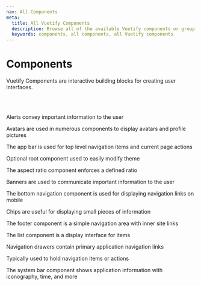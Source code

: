 ```yaml
---
nav: All Components
meta:
  title: All Vuetify Components
  description: Browse all of the available Vuetify components or group by category.
  keywords: components, all components, all Vuetify components
---
```


<script setup>
  import ComponentsListItem from '@/components/components/ListItem.vue'
</script>

# Components

Vuetify Components are interactive building blocks for creating user interfaces.

<entry />

<br>
<br>

<v-row>

<!-- <components-list-item name="alerts">

  The alert component is used to convey important information to the user.

</components-list-item> -->

<components-list-item name="alerts">

  Alerts convey important information to the user

</components-list-item>

<components-list-item name="avatars">

  Avatars are used in numerous components to display avatars and profile pictures

</components-list-item>

<components-list-item name="app-bars">

  The app bar is used for top level navigation items and current page actions

</components-list-item>

<components-list-item name="application">

  Optional root component used to easily modify theme

</components-list-item>

<components-list-item name="aspect-ratios">

  The aspect ratio component enforces a defined ratio

</components-list-item>

<!-- <components-list-item name="badges">

  Badges superscript or subscript an avatar-like icon or text onto content.

</components-list-item> -->

<components-list-item name="banners">

  Banners are used to communicate important information to the user

</components-list-item>

<components-list-item name="bottom-navigation">

  The bottom navigation component is used for displaying navigation links on mobile

</components-list-item>

<components-list-item name="chips">

  Chips are useful for displaying small pieces of information

</components-list-item>

<!-- <components-list-item name="breadcrumbs">

  Breadcrumbs are navigational helpers for router pages.

</components-list-item> -->

<!-- <components-list-item name="buttons">

  The button component allows users to take actions or make choices with a single tap.

</components-list-item> -->

<components-list-item name="footers">

  The footer component is a simple navigation area with inner site links

</components-list-item>

<components-list-item name="lists">

  The list component is a display interface for items

</components-list-item>

<components-list-item name="navigation-drawers">

  Navigation drawers contain primary application navigation links

</components-list-item>

<components-list-item name="toolbars">

  Typically used to hold navigation items or actions

</components-list-item>

<components-list-item name="system-bars">

  The system bar component shows application information with iconography, time, and more

</components-list-item>

</v-row>

<backmatter />
